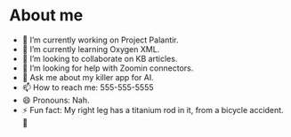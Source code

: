 # About  me

- 🔭 I’m currently working on Project Palantir.
- 🌱 I’m currently learning Oxygen XML.
- 👯 I’m looking to collaborate on KB articles.
- 🤔 I’m looking for help with Zoomin connectors.
- 💬 Ask me about my killer app for AI.
- 📫 How to reach me: 555-555-5555
- 😄 Pronouns: Nah.
- ⚡ Fun fact: My right leg has a titanium rod in it, from a bicycle accident. 🦿
